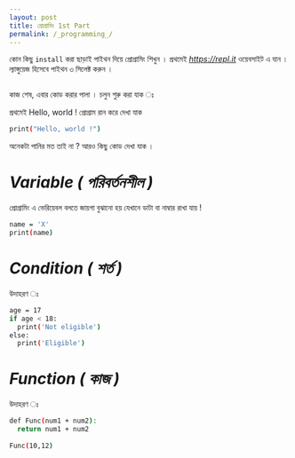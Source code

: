 ```yaml
---
layout: post
title: প্রোগ্রামিং 1st Part
permalink: /_programming_/
---
```


কোন কিছু `install` করা ছাড়াই পাইথন দিয়ে প্রোগ্রামিং শিখুন । 
প্রথমেই *https://repl.it* ওয়েবসাইট এ যান । ল্যাঙ্গুয়েজ হিসেবে পাইথন ৩ সিলেক্ট করুন । 
<p align=left>
<img src="https://user-images.githubusercontent.com/35966401/50602178-d4f80d00-0ee0-11e9-9124-393bf65948fb.png" alt="">
</p> 

কাজ শেষ, এবার কোড করার পালা । চলুন শুরু করা যাক ঃ

প্রথমেই Hello, world ! প্রোগ্রাম রান করে দেখা যাক 
```sh
print("Hello, world !")
```
অনেকটা পানির মত তাই না ? 
আরও কিছু কোড দেখা যাক । 
# *Variable ( পরিবর্তনশীল )* 
প্রোগ্রামিং এ ভেরিয়েবল বলতে জায়গা বুঝানো হয় যেখানে ডাটা বা নাম্বার রাখা যায় !
```sh 
name = 'X'
print(name)
```
# *Condition ( শর্ত )*
উদাহরণ ঃ 
```sh
age = 17
if age < 18:
  print('Not eligible')
else:
  print('Eligible')
```
# *Function ( কাজ )*
উদাহরণ ঃ 
```sh
def Func(num1 + num2):
  return num1 + num2 
 
Func(10,12)
```
